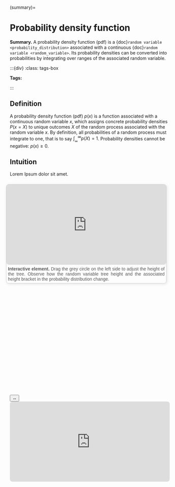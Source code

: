(summary)=

# Probability density function

**Summary.** A probability density function (pdf) is a {doc}`random variable <probability_distribution>` associated with a continuous {doc}`random variable <random_variable>`. Its probability densities can be converted into probabilities by integrating over ranges of the associated random variable.

:::{div}
:class: tags-box

**Tags:**

:::

<!-- hidden-tag:statistics -->

## Definition

A probability density function (pdf) $p(x)$ is a function associated with a continuous random variable $x$, which assigns concrete probability densities $P(x = X)$ to unique outcomes $X$ of the random process associated with the random variable $x$. By definition, all probabilities of a random process must integrate to one, that is to say $\int_{_\infty}^{\infty} p(X) = 1$. Probability densities cannot be negative: $p(x) \geq 0$.

## Intuition

Lorem Ipsum dolor sit amet.

<div style="float: right; width: 100%; margin: 10px; border: 1px solid #ccc; border-radius: 8px; box-shadow: 2px 2px 10px rgba(0, 0, 0, 0.1);">
    <iframe src="https://maxramgraber.github.io/MASTER/main/_static/elements/random_variable.html" style="width: 100%; aspect-ratio: 2 / 1; border: none; border-radius: 8px;"></iframe>
    <div style="text-align: justify; padding: 5px; font-size: 14px; font-family: Arial, sans-serif; color: #555;">
        <strong>Interactive element.</strong> Drag the grey circle on the left side to adjust the height of the tree. Observe how the random variable tree height and the associated height bracket in the probability distribution change.
    </div>
</div>

```{div} sticky-variable-table
### Nomenclature
| Variable  | Description  |
|-------|--------|
| $x$ | continuous random variable |
| $X$ | a specific outcome $X \in x$ |
| $p(x)$ | probability density function |
```

<div id="sticky-iframe-container" background="white">
  <button id="toggle-iframe">↔</button>
  <iframe id="sticky-iframe" src="https://maxramgraber.github.io/MASTER/main/_static/elements/navigation.html" style="width: 100%; aspect-ratio: 2 / 1; border: none; border-radius: 8px; background: white"></iframe>
</div>
